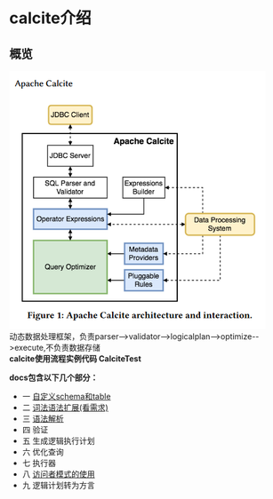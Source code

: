 # calcite介绍

## 概览
![](docs/image/calciteflow.PNG)  
动态数据处理框架，负责parser-->validator-->logicalplan-->optimize-->execute,不负责数据存储  
**calcite使用流程实例代码 CalciteTest**

**docs包含以下几个部分：**  
* 一 [自定义schema和table](./docs/schema.md)  
* 二 [词法语法扩展(看需求)](/docs/LexExtends.md)  
* 三 [语法解析](docs/parser.md)  
* 四 验证  
* 五 生成逻辑执行计划  
* 六 优化查询  
* 七 执行器
* 八 [访问者模式的使用](./docs/visitor.md) 
* 九 逻辑计划转为方言
